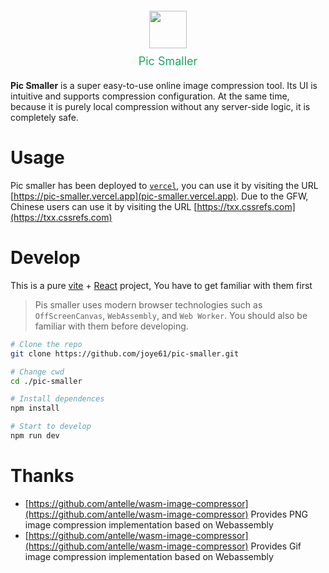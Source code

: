 <div style="text-align:center;margin: 20px 0;">
  <div style="display:flex;align-items:center;flex-direction:column;">
    <img src="https://txx.cssrefs.com/logo.svg" width="60" height="60">
    <div style="margin-top:10px;font-size:18px;color:#1da565">Pic Smaller</div>
  </div>
</div>

<div></div>


**Pic Smaller** is a super easy-to-use online image compression tool. Its UI is intuitive and supports compression configuration. At the same time, because it is purely local compression without any server-side logic, it is completely safe.


# Usage

Pic smaller has been deployed to [`vercel`](https://vercel.com/), you can use it by visiting the URL [https://pic-smaller.vercel.app](pic-smaller.vercel.app). Due to the GFW, Chinese users can use it by visiting the URL [https://txx.cssrefs.com](https://txx.cssrefs.com) 

# Develop

This is a pure [vite](https://vitejs.dev/) + [React](https://react.dev/) project, You have to get familiar with them first

> Pis smaller uses modern browser technologies such as `OffScreenCanvas`, `WebAssembly`, and `Web Worker`. You should also be familiar with them before developing.


```bash
# Clone the repo
git clone https://github.com/joye61/pic-smaller.git

# Change cwd
cd ./pic-smaller

# Install dependences
npm install

# Start to develop
npm run dev
```

# Thanks

- [https://github.com/antelle/wasm-image-compressor](https://github.com/antelle/wasm-image-compressor) Provides PNG image compression implementation based on Webassembly
- [https://github.com/antelle/wasm-image-compressor](https://github.com/antelle/wasm-image-compressor) Provides Gif image compression implementation based on Webassembly
